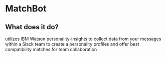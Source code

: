 # MatchBot

What does it do?
------------
utilizes IBM Watson personality-insights to collect data from your messages within a Slack team to create a personality profiles and offer best compatibility matches for team collaboration
